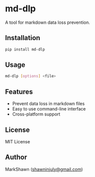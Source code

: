 # md-dlp

A tool for markdown data loss prevention.

## Installation

```bash
pip install md-dlp
```

## Usage

```bash
md-dlp [options] <file>
```

## Features

- Prevent data loss in markdown files
- Easy to use command-line interface
- Cross-platform support

## License

MIT License

## Author

MarkShawn (shawninjuly@gmail.com)
